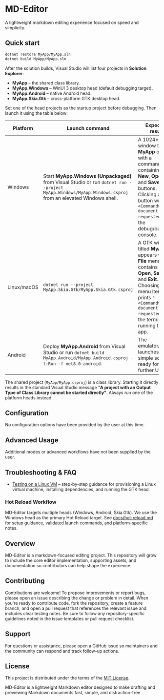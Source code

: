 # MD-Editor

A lightweight markdown editing experience focused on speed and simplicity.

## Quick start

```bash
dotnet restore MyApp/MyApp.sln
dotnet build MyApp/MyApp.sln
```

After the solution builds, Visual Studio will list four projects in **Solution Explorer**:

* **MyApp** – the shared class library.
* **MyApp.Windows** – WinUI 3 desktop head (default debugging target).
* **MyApp.Android** – native Android head.
* **MyApp.Skia.Gtk** – cross-platform GTK desktop head.

Set one of the head projects as the startup project before debugging. Then launch it using the table below:

| Platform | Launch command | Expected result |
| --- | --- | --- |
| Windows | Start **MyApp.Windows (Unpackaged)** from Visual Studio or run `dotnet run --project MyApp.Windows/MyApp.Windows.csproj` from an elevated Windows shell. | A 1024×768 window titled **MyApp** opens with a command bar containing **New**, **Open**, and **Save** buttons. Clicking any button writes `"<Command> document requested"` to the debug/output console. |
| Linux/macOS | `dotnet run --project MyApp.Skia.Gtk/MyApp.Skia.Gtk.csproj` | A GTK window titled **MyApp** appears with a **File** menu that contains **New**, **Open**, **Save**, and **Exit**. Choosing a menu item prints `"<Command> document requested"` to the terminal running the app. |
| Android | Deploy **MyApp.Android** from Visual Studio or run `dotnet build MyApp.Android/MyApp.Android.csproj -t:Run -f net8.0-android`. | The emulator/device launches a simple screen ready for further UI work. |

The shared project (`MyApp/MyApp.csproj`) is a class library. Starting it directly results in the standard Visual Studio message **"A project with an Output Type of Class Library cannot be started directly"**. Always run one of the platform heads instead.

## Configuration

No configuration options have been provided by the user at this time.

## Advanced Usage

Additional modes or advanced workflows have not been supplied by the user.

## Troubleshooting & FAQ

* [Testing on a Linux VM](docs/linux-vm-testing.md) – step-by-step guidance for provisioning a Linux virtual machine, installing dependencies, and running the GTK head.

### Hot Reload Workflow

MD-Editor targets multiple heads (Windows, Android, Skia.Gtk). We use the Windows head as the primary Hot Reload target. See [docs/hot-reload.md](docs/hot-reload.md) for setup guidance, validated launch commands, and platform-specific notes.
## Overview
MD-Editor is a markdown-focused editing project. This repository will grow to include the core editor implementation, supporting assets, and documentation so contributors can help shape the experience.

## Contributing
Contributions are welcome! To propose improvements or report bugs, please open an issue describing the change or problem in detail. When you're ready to contribute code, fork the repository, create a feature branch, and open a pull request that references the relevant issue and includes clear testing notes. Be sure to follow any repository-specific guidelines noted in the issue templates or pull request checklist.

## Support
For questions or assistance, please open a GitHub issue so maintainers and the community can respond and track follow-up actions.

## License
This project is distributed under the terms of the [MIT License](LICENSE).

MD-Editor is a lightweight Markdown editor designed to make drafting and previewing Markdown documents fast, simple, and distraction-free

